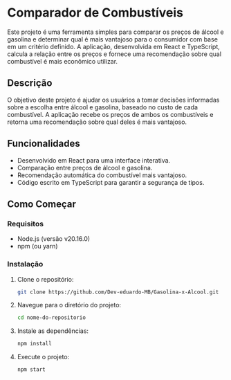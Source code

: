 # Comparador de Combustíveis

Este projeto é uma ferramenta simples para comparar os preços de álcool e gasolina e determinar qual é mais vantajoso para o consumidor com base em um critério definido. A aplicação, desenvolvida em React e TypeScript, calcula a relação entre os preços e fornece uma recomendação sobre qual combustível é mais econômico utilizar.

## Descrição

O objetivo deste projeto é ajudar os usuários a tomar decisões informadas sobre a escolha entre álcool e gasolina, baseado no custo de cada combustível. A aplicação recebe os preços de ambos os combustíveis e retorna uma recomendação sobre qual deles é mais vantajoso.

## Funcionalidades

- Desenvolvido em React para uma interface interativa.
- Comparação entre preços de álcool e gasolina.
- Recomendação automática do combustível mais vantajoso.
- Código escrito em TypeScript para garantir a segurança de tipos.

## Como Começar

### Requisitos

- Node.js (versão v20.16.0)
- npm (ou yarn)

### Instalação

1. Clone o repositório:

    ```bash
    git clone https://github.com/Dev-eduardo-MB/Gasolina-x-Alcool.git

2. Navegue para o diretório do projeto:

    ```bash
    cd nome-do-repositorio
    ```

3. Instale as dependências:

    ```bash
    npm install
    ```

4. Execute o projeto:

    ```bash
    npm start
    ```
